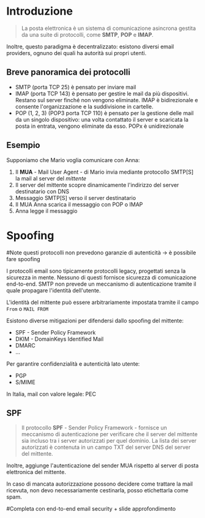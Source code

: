 # Introduzione
>La posta elettronica è un sistema di comunicazione asincrona gestita da una suite di protocolli, come **SMTP**, **POP** e **IMAP**.

Inoltre, questo paradigma è decentralizzato: esistono diversi email providers, ognuno dei quali ha autorità sui propri utenti.

## Breve panoramica dei protocolli
- SMTP (porta TCP 25) è pensato per inviare mail
- IMAP (porta TCP 143) è pensato per gestire le mail da più dispositivi. Restano sul server finché non vengono eliminate. IMAP è bidirezionale e consente l'organizzazione e la suddivisione in cartelle.
- POP (1, 2, 3) (POP3 porta TCP 110) è pensato per la gestione delle mail da un singolo dispositivo: una volta contattato il server e scaricata la posta in entrata, vengono eliminate da esso. POPx è unidirezionale

## Esempio
Supponiamo che Mario voglia comunicare con Anna:
1. Il **MUA** - Mail User Agent - di Mario invia mediante protocollo SMTP\[S] la mail al server del *mittente*
2. Il server del mittente scopre dinamicamente l'indirizzo del server destinatario con DNS
3. Messaggio SMTP\[S] verso il server destinatario
4. Il MUA Anna scarica il messaggio con POP o IMAP
5. Anna legge il messaggio

# Spoofing
#Note questi protocolli non prevedono garanzie di autenticità -> è possibile fare spoofing

I protocolli email sono tipicamente protocolli legacy, progettati senza la sicurezza in mente.
Nessuno di questi fornisce sicurezza di comunicazione end-to-end. SMTP non prevede un meccanismo di autenticazione tramite il quale propagare l'identità dell'utente.

L'identità del mittente può essere arbitrariamente impostata tramite il campo `From` o `MAIL FROM`

Esistono diverse mitigazioni per difendersi dallo spoofing del mittente:
- SPF - Sender Policy Framework
- DKIM - DomainKeys Identified Mail
- DMARC
- ...

Per garantire confidenzialità e autenticità lato utente:
- PGP
- S/MIME

In Italia, mail con valore legale: PEC
## SPF
>Il protocollo **SPF** - Sender Policy Framework - fornisce un meccanismo di autenticazione per verificare che il server del mittente sia incluso tra i server autorizzati per quel dominio. La lista dei server autorizzati è contenuta in un campo TXT del server DNS del server del mittente.

Inoltre, aggiunge l'autenticazione del sender MUA rispetto al server di posta elettronica del mittente.

In caso di mancata autorizzazione possono decidere come trattare la mail ricevuta, non devo necessariamente cestinarla, posso etichettarla come spam.

#Completa con end-to-end email security + slide approfondimento